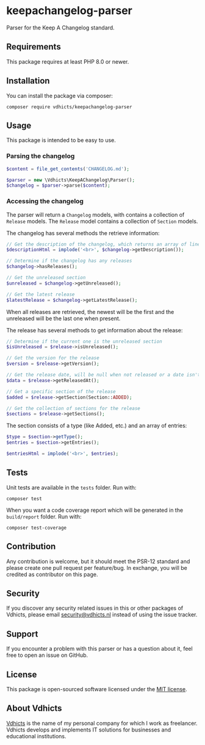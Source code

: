 # keepachangelog-parser

Parser for the Keep A Changelog standard.

## Requirements

This package requires at least PHP 8.0 or newer.

## Installation

You can install the package via composer:

`composer require vdhicts/keepachangelog-parser`

## Usage

This package is intended to be easy to use. 

### Parsing the changelog

```php
$content = file_get_contents('CHANGELOG.md');

$parser = new \Vdhicts\KeepAChangelog\Parser();
$changelog = $parser->parse($content);
```

### Accessing the changelog

The parser will return a `Changelog` models, with contains a collection of `Release` models. The `Release` model 
contains a collection of `Section` models.

The changelog has several methods the retrieve information:

```php
// Get the description of the changelog, which returns an array of lines
$descriptionHtml = implode('<br>', $changelog->getDescription());

// Determine if the changelog has any releases
$changelog->hasReleases();

// Get the unreleased section
$unreleased = $changelog->getUnreleased();

// Get the latest release
$latestRelease = $changelog->getLatestRelease();
```

When all releases are retrieved, the newest will be the first and the unreleased will be the last one when present.

The release has several methods to get information about the release:

```php
// Determine if the current one is the unreleased section
$isUnreleased = $release->isUnreleased();

// Get the version for the release
$version = $release->getVersion();

// Get the release date, will be null when not released or a date isn't provided
$data = $release->getReleasedAt();

// Get a specific section of the release
$added = $release->getSection(Section::ADDED);

// Get the collection of sections for the release
$sections = $release->getSections();
```

The section consists of a type (like Added, etc.) and an array of entries:

```php
$type = $section->getType();
$entries = $section->getEntries();

$entriesHtml = implode('<br>', $entries);
```

## Tests

Unit tests are available in the `tests` folder. Run with:

`composer test`

When you want a code coverage report which will be generated in the `build/report` folder. Run with:

`composer test-coverage`

## Contribution

Any contribution is welcome, but it should meet the PSR-12 standard and please create one pull request per feature/bug.
In exchange, you will be credited as contributor on this page.

## Security

If you discover any security related issues in this or other packages of Vdhicts, please email security@vdhicts.nl 
instead of using the issue tracker.

## Support

If you encounter a problem with this parser or has a question about it, feel free to open an issue on GitHub.

## License

This package is open-sourced software licensed under the [MIT license](http://opensource.org/licenses/MIT).

## About Vdhicts

[Vdhicts](https://www.vdhicts.nl) is the name of my personal company for which I work as freelancer. Vdhicts develops
and implements IT solutions for businesses and educational institutions.
